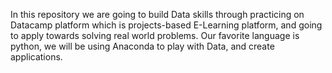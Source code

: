 In this repository we are going to build Data skills through practicing on Datacamp platform which is projects-based E-Learning platform, and going to apply towards solving real world problems.
Our favorite language is python, we will be using Anaconda to play with Data, and create applications.
